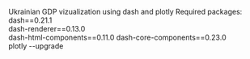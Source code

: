 Ukrainian GDP vizualization using dash and plotly
Required packages:
dash==0.21.1  
dash-renderer==0.13.0  
dash-html-components==0.11.0
dash-core-components==0.23.0  
plotly --upgrade

